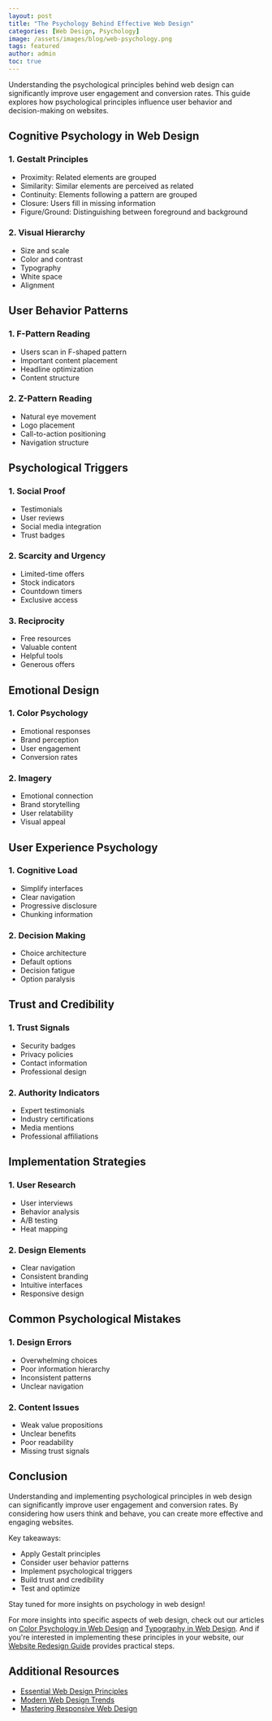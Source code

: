 ```yaml
---
layout: post
title: "The Psychology Behind Effective Web Design"
categories: [Web Design, Psychology]
image: /assets/images/blog/web-psychology.png
tags: featured
author: admin
toc: true
---
```


Understanding the psychological principles behind web design can significantly improve user engagement and conversion rates. This guide explores how psychological principles influence user behavior and decision-making on websites.

## Cognitive Psychology in Web Design

### 1. Gestalt Principles
- Proximity: Related elements are grouped
- Similarity: Similar elements are perceived as related
- Continuity: Elements following a pattern are grouped
- Closure: Users fill in missing information
- Figure/Ground: Distinguishing between foreground and background

### 2. Visual Hierarchy
- Size and scale
- Color and contrast
- Typography
- White space
- Alignment

## User Behavior Patterns

### 1. F-Pattern Reading
- Users scan in F-shaped pattern
- Important content placement
- Headline optimization
- Content structure

### 2. Z-Pattern Reading
- Natural eye movement
- Logo placement
- Call-to-action positioning
- Navigation structure

## Psychological Triggers

### 1. Social Proof
- Testimonials
- User reviews
- Social media integration
- Trust badges

### 2. Scarcity and Urgency
- Limited-time offers
- Stock indicators
- Countdown timers
- Exclusive access

### 3. Reciprocity
- Free resources
- Valuable content
- Helpful tools
- Generous offers

## Emotional Design

### 1. Color Psychology
- Emotional responses
- Brand perception
- User engagement
- Conversion rates

### 2. Imagery
- Emotional connection
- Brand storytelling
- User relatability
- Visual appeal

## User Experience Psychology

### 1. Cognitive Load
- Simplify interfaces
- Clear navigation
- Progressive disclosure
- Chunking information

### 2. Decision Making
- Choice architecture
- Default options
- Decision fatigue
- Option paralysis

## Trust and Credibility

### 1. Trust Signals
- Security badges
- Privacy policies
- Contact information
- Professional design

### 2. Authority Indicators
- Expert testimonials
- Industry certifications
- Media mentions
- Professional affiliations

## Implementation Strategies

### 1. User Research
- User interviews
- Behavior analysis
- A/B testing
- Heat mapping

### 2. Design Elements
- Clear navigation
- Consistent branding
- Intuitive interfaces
- Responsive design

## Common Psychological Mistakes

### 1. Design Errors
- Overwhelming choices
- Poor information hierarchy
- Inconsistent patterns
- Unclear navigation

### 2. Content Issues
- Weak value propositions
- Unclear benefits
- Poor readability
- Missing trust signals

## Conclusion
Understanding and implementing psychological principles in web design can significantly improve user engagement and conversion rates. By considering how users think and behave, you can create more effective and engaging websites.

Key takeaways:
- Apply Gestalt principles
- Consider user behavior patterns
- Implement psychological triggers
- Build trust and credibility
- Test and optimize

Stay tuned for more insights on psychology in web design!

For more insights into specific aspects of web design, check out our articles on [Color Psychology in Web Design](/color-psychology-web-design/) and [Typography in Web Design](/typography-web-design/). And if you're interested in implementing these principles in your website, our [Website Redesign Guide](/website-redesign-guide/) provides practical steps.

## Additional Resources

- [Essential Web Design Principles](/essential-web-design-principles/)
- [Modern Web Design Trends ](/modern-web-design-trends/)
- [Mastering Responsive Web Design](/mastering-responsive-web-design/) 